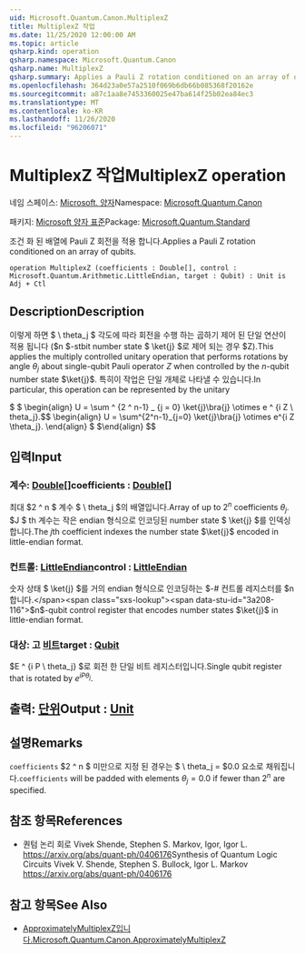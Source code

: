 ```yaml
---
uid: Microsoft.Quantum.Canon.MultiplexZ
title: MultiplexZ 작업
ms.date: 11/25/2020 12:00:00 AM
ms.topic: article
qsharp.kind: operation
qsharp.namespace: Microsoft.Quantum.Canon
qsharp.name: MultiplexZ
qsharp.summary: Applies a Pauli Z rotation conditioned on an array of qubits.
ms.openlocfilehash: 364d23a0e57a2510f069b6db66b085368f20162e
ms.sourcegitcommit: a87c1aa8e7453360025e47ba614f25b02ea84ec3
ms.translationtype: MT
ms.contentlocale: ko-KR
ms.lasthandoff: 11/26/2020
ms.locfileid: "96206071"
---
```

# <a name="multiplexz-operation"></a><span data-ttu-id="3a208-102">MultiplexZ 작업</span><span class="sxs-lookup"><span data-stu-id="3a208-102">MultiplexZ operation</span></span>

<span data-ttu-id="3a208-103">네임 스페이스: [Microsoft. 양자](xref:Microsoft.Quantum.Canon)</span><span class="sxs-lookup"><span data-stu-id="3a208-103">Namespace: [Microsoft.Quantum.Canon](xref:Microsoft.Quantum.Canon)</span></span>

<span data-ttu-id="3a208-104">패키지: [Microsoft 양자 표준](https://nuget.org/packages/Microsoft.Quantum.Standard)</span><span class="sxs-lookup"><span data-stu-id="3a208-104">Package: [Microsoft.Quantum.Standard](https://nuget.org/packages/Microsoft.Quantum.Standard)</span></span>


<span data-ttu-id="3a208-105">조건 화 된 배열에 Pauli Z 회전을 적용 합니다.</span><span class="sxs-lookup"><span data-stu-id="3a208-105">Applies a Pauli Z rotation conditioned on an array of qubits.</span></span>

```qsharp
operation MultiplexZ (coefficients : Double[], control : Microsoft.Quantum.Arithmetic.LittleEndian, target : Qubit) : Unit is Adj + Ctl
```


## <a name="description"></a><span data-ttu-id="3a208-106">Description</span><span class="sxs-lookup"><span data-stu-id="3a208-106">Description</span></span>

<span data-ttu-id="3a208-107">이렇게 하면 $ \ theta_j $ 각도에 따라 회전을 수행 하는 곱하기 제어 된 단일 연산이 적용 됩니다 ($n $-stbit number state $ \ket{j} $로 제어 되는 경우 $Z).</span><span class="sxs-lookup"><span data-stu-id="3a208-107">This applies the multiply controlled unitary operation that performs rotations by angle $\theta_j$ about single-qubit Pauli operator $Z$ when controlled by the $n$-qubit number state $\ket{j}$.</span></span>
<span data-ttu-id="3a208-108">특히이 작업은 단일 개체로 나타낼 수 있습니다.</span><span class="sxs-lookup"><span data-stu-id="3a208-108">In particular, this operation can be represented by the unitary</span></span>

<span data-ttu-id="3a208-109">$ $ \begin{align} U = \sum ^ {2 ^ n-1} _ {j = 0} \ket{j}\bra{j} \otimes e ^ {i Z \ theta_j}.</span><span class="sxs-lookup"><span data-stu-id="3a208-109">$$ \begin{align} U = \sum^{2^n-1}_{j=0} \ket{j}\bra{j} \otimes e^{i Z \theta_j}.</span></span>
<span data-ttu-id="3a208-110">\end{align} $ $</span><span class="sxs-lookup"><span data-stu-id="3a208-110">\end{align} $$</span></span>

## <a name="input"></a><span data-ttu-id="3a208-111">입력</span><span class="sxs-lookup"><span data-stu-id="3a208-111">Input</span></span>

### <a name="coefficients--double"></a><span data-ttu-id="3a208-112">계수: [Double](xref:microsoft.quantum.lang-ref.double)[]</span><span class="sxs-lookup"><span data-stu-id="3a208-112">coefficients : [Double](xref:microsoft.quantum.lang-ref.double)[]</span></span>

<span data-ttu-id="3a208-113">최대 $2 ^ n $ 계수 $ \ theta_j $의 배열입니다.</span><span class="sxs-lookup"><span data-stu-id="3a208-113">Array of up to $2^n$ coefficients $\theta_j$.</span></span> <span data-ttu-id="3a208-114">$J $ th 계수는 작은 endian 형식으로 인코딩된 number state $ \ket{j} $를 인덱싱합니다.</span><span class="sxs-lookup"><span data-stu-id="3a208-114">The $j$th coefficient indexes the number state $\ket{j}$ encoded in little-endian format.</span></span>


### <a name="control--littleendian"></a><span data-ttu-id="3a208-115">컨트롤: [LittleEndian](xref:Microsoft.Quantum.Arithmetic.LittleEndian)</span><span class="sxs-lookup"><span data-stu-id="3a208-115">control : [LittleEndian](xref:Microsoft.Quantum.Arithmetic.LittleEndian)</span></span>

<span data-ttu-id="3a208-116">숫자 상태 $ \ket{j} $를 거의 endian 형식으로 인코딩하는 $-# 컨트롤 레지스터를 $n 합니다.</span><span class="sxs-lookup"><span data-stu-id="3a208-116">$n$-qubit control register that encodes number states $\ket{j}$ in little-endian format.</span></span>


### <a name="target--qubit"></a><span data-ttu-id="3a208-117">대상: 고 [비트](xref:microsoft.quantum.lang-ref.qubit)</span><span class="sxs-lookup"><span data-stu-id="3a208-117">target : [Qubit](xref:microsoft.quantum.lang-ref.qubit)</span></span>

<span data-ttu-id="3a208-118">$E ^ {i P \ theta_j} $로 회전 한 단일 비트 레지스터입니다.</span><span class="sxs-lookup"><span data-stu-id="3a208-118">Single qubit register that is rotated by $e^{i P \theta_j}$.</span></span>



## <a name="output--unit"></a><span data-ttu-id="3a208-119">출력: [단위](xref:microsoft.quantum.lang-ref.unit)</span><span class="sxs-lookup"><span data-stu-id="3a208-119">Output : [Unit](xref:microsoft.quantum.lang-ref.unit)</span></span>



## <a name="remarks"></a><span data-ttu-id="3a208-120">설명</span><span class="sxs-lookup"><span data-stu-id="3a208-120">Remarks</span></span>

<span data-ttu-id="3a208-121">`coefficients` $2 ^ n $ 미만으로 지정 된 경우는 $ \ theta_j = $0.0 요소로 채워집니다.</span><span class="sxs-lookup"><span data-stu-id="3a208-121">`coefficients` will be padded with elements $\theta_j = 0.0$ if fewer than $2^n$ are specified.</span></span>

## <a name="references"></a><span data-ttu-id="3a208-122">참조 항목</span><span class="sxs-lookup"><span data-stu-id="3a208-122">References</span></span>

- <span data-ttu-id="3a208-123">퀀텀 논리 회로 Vivek Shende, Stephen S. Markov, Igor, Igor L. https://arxiv.org/abs/quant-ph/0406176</span><span class="sxs-lookup"><span data-stu-id="3a208-123">Synthesis of Quantum Logic Circuits Vivek V. Shende, Stephen S. Bullock, Igor L. Markov https://arxiv.org/abs/quant-ph/0406176</span></span>

## <a name="see-also"></a><span data-ttu-id="3a208-124">참고 항목</span><span class="sxs-lookup"><span data-stu-id="3a208-124">See Also</span></span>

- [<span data-ttu-id="3a208-125">ApproximatelyMultiplexZ입니다.</span><span class="sxs-lookup"><span data-stu-id="3a208-125">Microsoft.Quantum.Canon.ApproximatelyMultiplexZ</span></span>](xref:Microsoft.Quantum.Canon.ApproximatelyMultiplexZ)